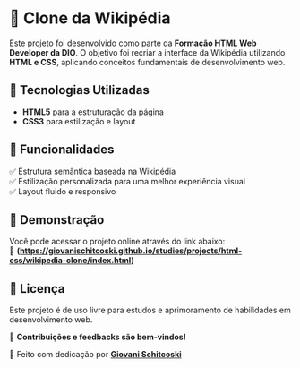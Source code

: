 # 📖 Clone da Wikipédia  

Este projeto foi desenvolvido como parte da **Formação HTML Web Developer da DIO**. O objetivo foi recriar a interface da Wikipédia utilizando **HTML e CSS**, aplicando conceitos fundamentais de desenvolvimento web.  

## 🚀 Tecnologias Utilizadas  
- **HTML5** para a estruturação da página  
- **CSS3** para estilização e layout  

## 🎯 Funcionalidades  
✅ Estrutura semântica baseada na Wikipédia  
✅ Estilização personalizada para uma melhor experiência visual  
✅ Layout fluido e responsivo  

## 📸 Demonstração  
Você pode acessar o projeto online através do link abaixo:  
🔗 **(https://giovanischitcoski.github.io/studies/projects/html-css/wikipedia-clone/index.html)**  


## 📄 Licença  
Este projeto é de uso livre para estudos e aprimoramento de habilidades em desenvolvimento web.  

💬 **Contribuições e feedbacks são bem-vindos!**  

🚀 Feito com dedicação por **[Giovani Schitcoski](https://github.com/giovanischitcoski)**  
